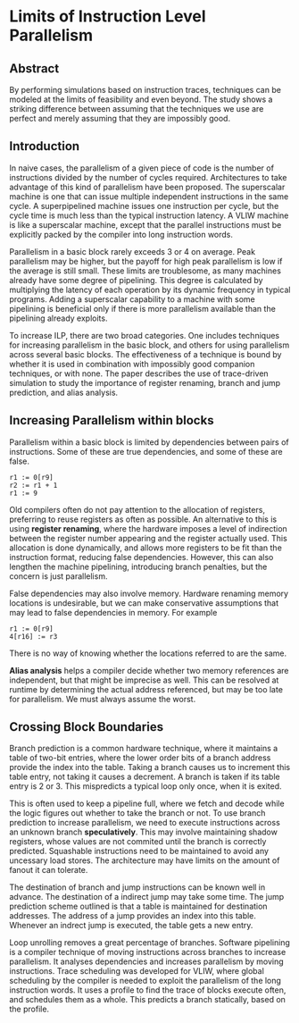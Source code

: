# Limits of Instruction Level Parallelism

## Abstract

By performing simulations based on instruction traces, techniques can be modeled at the limits of feasibility and even beyond. The study shows a striking difference between assuming that the techniques we use are perfect and merely assuming that they are impossibly good.

## Introduction

In naive cases, the parallelism of a given piece of code is the number of instructions divided by the number of cycles required. Architectures to take advantage of this kind of parallelism have been proposed. The superscalar machine is one that can issue multiple independent instructions in the same cycle. A superpipelined machine issues one instruction per cycle, but the cycle time is much less than the typical instruction latency. A VLIW machine is like a superscalar machine, except that the parallel instructions must be explicitly packed by the compiler into long instruction words.

Parallelism in a basic block rarely exceeds 3 or 4 on average. Peak parallelism may be higher, but the payoff for high peak parallelism is low if the average is still small. These limits are troublesome, as many machines already have some degree of pipelining. This degree is calculated by multiplying the latency of each operation by its dynamic frequency in typical programs. Adding a superscalar capability to a machine with some pipelining is beneficial only if there is more parallelism available than the pipelining already exploits.

To increase ILP, there are two broad categories. One includes techniques for increasing parallelism in the basic block, and others for using parallelism across several basic blocks. The effectiveness of a technique is bound by whether it is used in combination with impossibly good companion techniques, or with none. The paper describes the use of trace-driven simulation to study the importance of register renaming, branch and jump prediction, and alias analysis.

## Increasing Parallelism within blocks

Parallelism within a basic block is limited by dependencies between pairs of instructions. Some of these are true dependencies, and some of these are false.
```
r1 := 0[r9]
r2 := r1 + 1
r1 := 9
```
Old compilers often do not pay attention to the allocation of registers, preferring to reuse registers as often as possible. An alternative to this is using <b>register renaming</b>, where the hardware imposes a level of indirection between the register number appearing and the register actually used. This allocation is done dynamically, and allows more registers to be fit than the instruction format, reducing false dependencies. However, this can also lengthen the machine pipelining, introducing branch penalties, but the concern is just parallelism.

False dependencies may also involve memory. Hardware renaming memory locations is undesirable, but we can make conservative assumptions that may lead to false dependencies in memory. For example
```
r1 := 0[r9]
4[r16] := r3
```
There is no way of knowing whether the locations referred to are the same. 

<b>Alias analysis</b> helps a compiler decide whether two memory references are independent, but that might be imprecise as well. This can be resolved at runtime by determining the actual address referenced, but may be too late for parallelism. We must always assume the worst.

## Crossing Block Boundaries

Branch prediction is a common hardware technique, where it maintains a table of two-bit entries, where the lower order bits of a branch address provide the index into the table. Taking a branch causes us to increment this table entry, not taking it causes a decrement. A branch is taken if its table entry is 2 or 3. This mispredicts a typical loop only once, when it is exited. 

This is often used to keep a pipeline full, where we fetch and decode while the logic figures out whether to take the branch or not. To use branch prediction to increase parallelism, we need to execute instructions across an unknown branch <b>speculatively</b>. This may involve maintaining shadow registers, whose values are not commited until the branch is correctly predicted. Squashable instructions need to be maintained to avoid any uncessary load stores. The architecture may have limits on the amount of fanout it can tolerate. 

The destination of branch and jump instructions can be known well in advance. The destination of a indirect jump may take some time. The jump prediction scheme outlined is that a table is maintained for destination addresses. The address of a jump provides an index into this table. Whenever an indrect jump is executed, the table gets a new entry. 

Loop unrolling removes a great percentage of branches. Software pipelining is a compiler technique of moving instructions across branches to increase parallelism. It analyses dependencies and increases parallelism by moving instructions. Trace scheduling was developed for VLIW, where global scheduling by the compiler is needed to exploit the parallelism of the long instruction words. It uses a profile to find the trace of blocks execute often, and schedules them as a whole. This predicts a branch statically, based on the profile. 